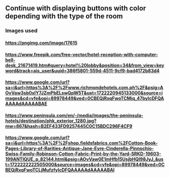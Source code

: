 ## Continue with displaying buttons with color depending with the type of the room

### Images used

#### https://pngimg.com/image/17615

#### https://www.freepik.com/free-vector/hotel-reception-with-computer-bell-desk_21671419.htm#query=hotel%20lobby&position=34&from_view=keyword&track=ais_user&uuid=386f5801-559d-4511-9cf9-bad4172b83d4

#### https://www.google.com/url?sa=i&url=https%3A%2F%2Fwww.richmondehotels.com.ph%2F&psig=AOvVaw3sb0xIY7JZmPbELswQpW5T&ust=1722220945133000&source=images&cd=vfe&opi=89978449&ved=0CBEQjRxqFwoTCMiq_47byIcDFQAAAAAdAAAAABAE

#### https://www.peninsula.com/en/-/media/images/the-peninsula-hotels/destination/phk_exterior_1280.jpg?mw=867&hash=B2EF433FD9257445C0C15BDC296F4CF9

#### https://www.google.com/url?sa=i&url=https%3A%2F%2Fshop.fieldsfabrics.com%2FCotton-Book-Pages-Library-of-Rarities-Antique-Jane-Eyre-Cinderella-Pinnochio-Swiss-Family-Robinson-Cotton-Fabric-Print-by-the-Yard-SRKD-19603-199ANTIQUE_p_82144.html&psig=AOvVaw0E1mHfb15UsjbHQI98JyJ_&ust=1722222222505000&source=images&cd=vfe&opi=89978449&ved=0CBEQjRxqFwoTCLjMufzfyIcDFQAAAAAdAAAAABAl
